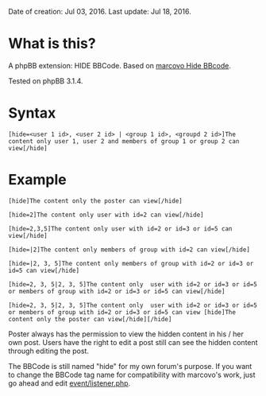 Date of creation: Jul 03, 2016.
Last update: Jul 18, 2016.

# What is this?

A phpBB extension: HIDE BBCode. Based on [marcovo Hide BBcode](https://www.phpbb.com/community/viewtopic.php?t=2279486).

Tested on phpBB 3.1.4.

# Syntax

`[hide=<user 1 id>, <user 2 id> | <group 1 id>, <groupd 2 id>]The content only user 1, user 2 and members of group 1 or group 2 can view[/hide]`

# Example

`[hide]The content only the poster can view[/hide]`

`[hide=2]The content only user with id=2 can view[/hide]`

`[hide=2,3,5]The content only user with id=2 or id=3 or id=5 can view[/hide]`

`[hide=|2]The content only members of group with id=2 can view[/hide]`

`[hide=|2, 3, 5]The content only members of group with id=2 or id=3 or id=5 can view[/hide]`

`[hide=2, 3, 5|2, 3, 5]The content only  user with id=2 or id=3 or id=5 or members of group with id=2 or id=3 or id=5 can view[/hide]`

`[hide=2, 3, 5|2, 3, 5]The content only  user with id=2 or id=3 or id=5 or members of group with id=2 or id=3 or id=5 can view
[hide]The content only the poster can view[/hide][/hide]`

Poster always has the permission to view the hidden content in his / her own post. Users have the right to edit a post still can see the hidden content through editing the post.

The BBCode is still named "hide" for my own forum's purpose. If you want to change the BBCode tag name for compatibility with marcovo's work, just go ahead and edit [event/listener.php](event/listener.php).
